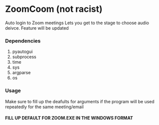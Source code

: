 # ZoomCoom (not racist)
Auto login to Zoom meetings
Lets you get to the stage to choose audio deivce. Feature will be updated

### Dependencies
1. pyautogui
2. subprocess
3. time
4. sys
5. argparse
6. os

### Usage
Make sure to fill up the deafults for arguments if the program will be used repeatedly for the same meeting/email  
#### **FILL UP DEFAULT FOR ZOOM.EXE IN THE WINDOWS FORMAT**
